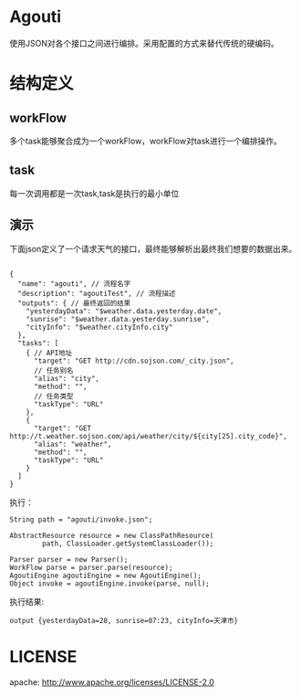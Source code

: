 # Agouti

使用JSON对各个接口之间进行编排。采用配置的方式来替代传统的硬编码。

# 结构定义

## workFlow 
多个task能够聚合成为一个workFlow，workFlow对task进行一个编排操作。


## task
每一次调用都是一次task,task是执行的最小单位

## 演示
下面json定义了一个请求天气的接口，最终能够解析出最终我们想要的数据出来。

~~~

{
  "name": "agouti", // 流程名字
  "description": "agoutiTest", // 流程描述
  "outputs": { // 最终返回的结果
    "yesterdayData": "$weather.data.yesterday.date",
    "sunrise": "$weather.data.yesterday.sunrise",
    "cityInfo": "$weather.cityInfo.city"
  },
  "tasks": [
    { // API地址
      "target": "GET http://cdn.sojson.com/_city.json",
      // 任务别名
      "alias": "city",
      "method": "",
      // 任务类型
      "taskType": "URL"
    },
    {
      "target": "GET http://t.weather.sojson.com/api/weather/city/${city[25].city_code}",
      "alias": "weather",
      "method": "",
      "taskType": "URL"
    }
  ]
}

~~~

执行：

~~~
String path = "agouti/invoke.json";

AbstractResource resource = new ClassPathResource(
        path, ClassLoader.getSystemClassLoader());

Parser parser = new Parser();
WorkFlow parse = parser.parse(resource);
AgoutiEngine agoutiEngine = new AgoutiEngine();
Object invoke = agoutiEngine.invoke(parse, null);

~~~

执行结果:

~~~
output {yesterdayData=28, sunrise=07:23, cityInfo=天津市} 
~~~


# LICENSE

apache: http://www.apache.org/licenses/LICENSE-2.0
